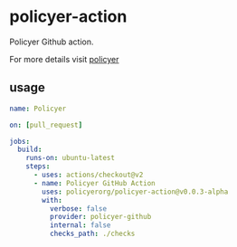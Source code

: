 # policyer-action

Policyer Github action.

For more details visit [policyer](https://github.com/niradler/policyer)

## usage

```yaml
name: Policyer

on: [pull_request]

jobs:
  build:
    runs-on: ubuntu-latest
    steps:
      - uses: actions/checkout@v2
      - name: Policyer GitHub Action
        uses: policyerorg/policyer-action@v0.0.3-alpha
        with:
          verbose: false
          provider: policyer-github
          internal: false
          checks_path: ./checks        
```